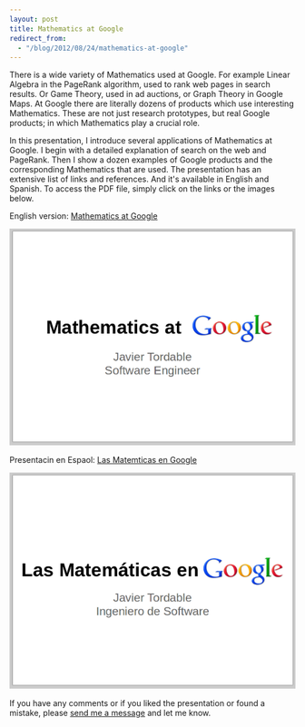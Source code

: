 ```yaml
---
layout: post
title: Mathematics at Google
redirect_from:
  - "/blog/2012/08/24/mathematics-at-google"
---
```


<p>
  There is a wide variety of Mathematics used at Google. For example
  Linear Algebra in the PageRank algorithm, used to rank web pages in
  search results. Or Game Theory, used in ad auctions,
  or Graph Theory in Google Maps.
  At Google there are literally dozens of products which use
  interesting Mathematics. These are not just research prototypes, but real
  Google products; in which Mathematics play a crucial role.
</p>


<p>
  In this presentation, I introduce several applications of Mathematics
  at Google. I begin with a detailed explanation of search on the web and
  PageRank. Then I show a dozen examples of Google products and the
  corresponding Mathematics that are used. The presentation has an extensive
  list of links and references. And it's available in English and Spanish.
  To access the PDF file, simply click on the links or the images below.
</p>

<p>
  <div class="special-text">
    English version:
    <a href="http://www.javiertordable.com/files/MathematicsAtGoogle.pdf">Mathematics at Google</a>
  </div>
</p>

<a href="http://www.javiertordable.com/files/MathematicsAtGoogle.pdf">
  <img src="/images/mathematics-at-google.png"
      alt="First slide of a presentation about Mathematics at Google."
      class="big">
</a>

<p>
  <div class="special-text">
    Presentacin en Espaol:
    <a href="http://www.javiertordable.com/files/MatematicasEnGoogle.pdf">Las Matemticas en Google</a>
  </div>
</p>

<a href="http://www.javiertordable.com/files/MatematicasEnGoogle.pdf">
  <img src="/images/matematicas-en-google.png"
      alt="Presentacin sobre las Matemticas en Google."
      class="big">
</a>

<p>
  If you have any comments or if you liked the presentation or found a mistake,
  please
  <a href="http://plus.google.com/115448600022457507975/">
    send me a message</a> and let me know.
</p>
